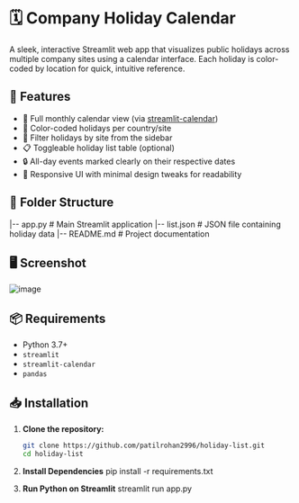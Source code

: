 # 🗓️ Company Holiday Calendar

A sleek, interactive Streamlit web app that visualizes public holidays across multiple company sites using a calendar interface. Each holiday is color-coded by location for quick, intuitive reference.

## 🔧 Features

- 📅 Full monthly calendar view (via [streamlit-calendar](https://github.com/im-perativa/streamlit-calendar))
- 🎨 Color-coded holidays per country/site
- 📍 Filter holidays by site from the sidebar
- 📋 Toggleable holiday list table (optional)
- 🔒 All-day events marked clearly on their respective dates
- 🧩 Responsive UI with minimal design tweaks for readability

## 📁 Folder Structure

|-- app.py # Main Streamlit application
   |-- list.json # JSON file containing holiday data
      |-- README.md # Project documentation

## 🖥️ Screenshot
![image](https://github.com/user-attachments/assets/231f38a2-b856-44f4-b2a3-0ba782d7b8a0)

## 📦 Requirements

- Python 3.7+
- `streamlit`
- `streamlit-calendar`
- `pandas`

## 📥 Installation

1. **Clone the repository:**

   ```bash
   git clone https://github.com/patilrohan2996/holiday-list.git
   cd holiday-list

2. **Install Dependencies**
   pip install -r requirements.txt

3. **Run Python on Streamlit**
   streamlit run app.py
